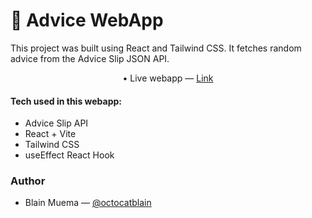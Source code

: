 # 🦊 Advice WebApp

This project was built using React and Tailwind CSS. It fetches random advice from the Advice Slip JSON API.

<div align="center" color="lime">

&#x2022; Live webapp &mdash; [Link](https://advice-black.vercel.app)

</div>


#### Tech used in this webapp:

- Advice Slip API
- React + Vite
- Tailwind CSS
- useEffect React Hook

### Author
- Blain Muema &mdash; [@octocatblain](https://github.com/octocatblain)

